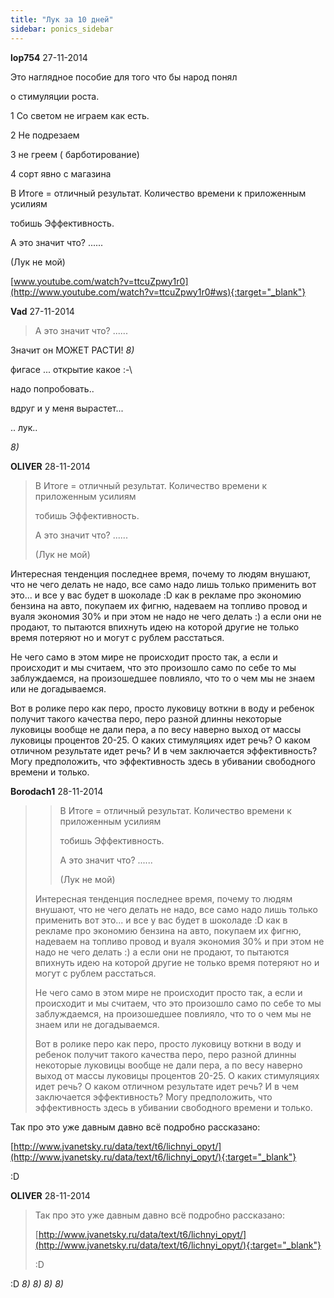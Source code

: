 ```yaml
---
title: "Лук за 10 дней"
sidebar: ponics_sidebar
---
```


**lop754** 27-11-2014

Это наглядное пособие для того что бы народ понял

о стимуляции роста. 

1 Со светом не играем как есть.

2 Не подрезаем

3 не греем ( барботирование)

4 сорт явно с магазина

В Итоге = отличный результат. Количество времени к приложенным усилиям

тобишь Эффективность.

А это значит что? ......

(Лук не мой)

[www.youtube.com/watch?v=ttcuZpwy1r0](http://www.youtube.com/watch?v=ttcuZpwy1r0#ws){:target="_blank"}


**Vad** 27-11-2014

> А это значит что? ......

Значит он МОЖЕТ РАСТИ! *8)*

фигасе ... открытие какое :-\

надо попробовать..

вдруг и у меня вырастет...

.. лук..

*8)*


**OLIVER** 28-11-2014

> В Итоге = отличный результат. Количество времени к приложенным усилиям
> 
> тобишь Эффективность.
> 
> А это значит что? ......
> 
> (Лук не мой)

Интересная тенденция последнее время, почему то людям внушают, что не чего делать не надо, все само надо лишь только применить вот это... и все у вас будет в шоколаде :D как в рекламе про экономию бензина на авто, покупаем их фигню, надеваем на топливо провод и вуаля экономия 30% и при этом не надо не чего делать :) а если они не продают, то пытаются впихнуть идею на которой другие не только время потеряют но и могут с рублем расстаться.

Не чего само в этом мире не происходит просто так, а если и происходит и мы считаем, что это произошло само по себе то мы заблуждаемся, на произошедшее повлияло, что то о чем мы не знаем или не догадываемся.

Вот в ролике перо как перо, просто луковицу воткни в воду и ребенок получит такого качества перо, перо разной длинны некоторые луковицы вообще не дали пера, а по весу наверно выход от массы луковицы процентов 20-25. О каких стимуляциях идет речь? О каком отличном результате идет речь? И в чем заключается эффективность? Могу предположить, что эффективность здесь в убивании свободного времени и только.


**Borodach1** 28-11-2014

> > В Итоге = отличный результат. Количество времени к приложенным усилиям
> > 
> > тобишь Эффективность.
> > 
> > А это значит что? ......
> > 
> > (Лук не мой)
> 
> 
> 
> Интересная тенденция последнее время, почему то людям внушают, что не чего делать не надо, все само надо лишь только применить вот это... и все у вас будет в шоколаде :D как в рекламе про экономию бензина на авто, покупаем их фигню, надеваем на топливо провод и вуаля экономия 30% и при этом не надо не чего делать :) а если они не продают, то пытаются впихнуть идею на которой другие не только время потеряют но и могут с рублем расстаться.
> 
> Не чего само в этом мире не происходит просто так, а если и происходит и мы считаем, что это произошло само по себе то мы заблуждаемся, на произошедшее повлияло, что то о чем мы не знаем или не догадываемся.
> 
> Вот в ролике перо как перо, просто луковицу воткни в воду и ребенок получит такого качества перо, перо разной длинны некоторые луковицы вообще не дали пера, а по весу наверно выход от массы луковицы процентов 20-25. О каких стимуляциях идет речь? О каком отличном результате идет речь? И в чем заключается эффективность? Могу предположить, что эффективность здесь в убивании свободного времени и только.

Так про это уже давным давно всё подробно рассказано:

[http://www.jvanetsky.ru/data/text/t6/lichnyi_opyt/](http://www.jvanetsky.ru/data/text/t6/lichnyi_opyt/){:target="_blank"}

:D


**OLIVER** 28-11-2014

> Так про это уже давным давно всё подробно рассказано:
> 
> [http://www.jvanetsky.ru/data/text/t6/lichnyi_opyt/](http://www.jvanetsky.ru/data/text/t6/lichnyi_opyt/){:target="_blank"}
> 
> :D

:D *8)* *8)* *8)* *8)*


